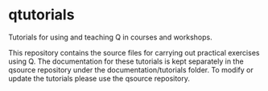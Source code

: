 qtutorials
==========

Tutorials for using and teaching Q in courses and workshops.

This repository contains the source files for carrying out practical exercises using Q.
The documentation for these tutorials is kept separately in the qsource repository under the documentation/tutorials folder.
To modify or update the tutorials please use the qsource repository.

